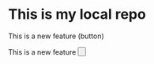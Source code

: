 # This is my local repo
<p> This is a new feature (button) </p>

<p> This is a new feature <button> </p>

